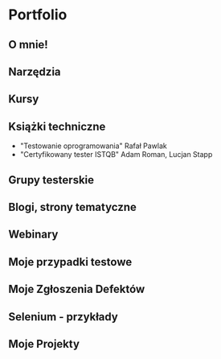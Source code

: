 # Portfolio
## O mnie!
## Narzędzia
## Kursy
## Książki techniczne 

* "Testowanie oprogramowania" Rafał Pawlak
* "Certyfikowany tester ISTQB" Adam Roman, Lucjan Stapp

## Grupy testerskie
## Blogi, strony tematyczne
## Webinary
## Moje przypadki testowe
## Moje Zgłoszenia Defektów
## Selenium - przykłady
## Moje Projekty

